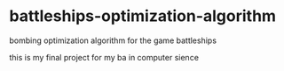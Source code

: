 # battleships-optimization-algorithm
bombing optimization algorithm for the game battleships

this is my final project for my ba in computer sience 
